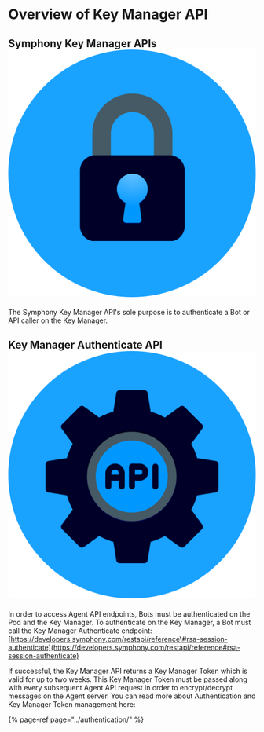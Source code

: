 # Overview of Key Manager API

## Symphony Key Manager APIs ![](../../.gitbook/assets/credentials_bg%20%281%29.png) 

The Symphony Key Manager API's sole purpose is to authenticate a Bot or API caller on the Key Manager.

## Key Manager Authenticate API ![](../../.gitbook/assets/api_bg.png) 

In order to access Agent API endpoints, Bots must be authenticated on the Pod and the Key Manager.  To authenticate on the Key Manager, a Bot must call the Key Manager Authenticate endpoint: [https://developers.symphony.com/restapi/reference\#rsa-session-authenticate](https://developers.symphony.com/restapi/reference#rsa-session-authenticate)

If successful, the Key Manager API returns a Key Manager Token which is valid for up to two weeks.  This Key Manager Token must be passed along with every subsequent Agent API request in order to encrypt/decrypt messages on the Agent server.  You can read more about Authentication and Key Manager Token management here:

{% page-ref page="../authentication/" %}



